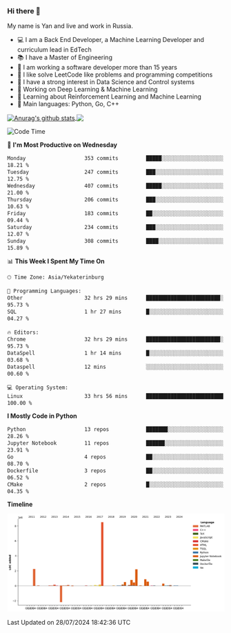 ### Hi there 👋

My name is Yan and live and work in Russia.

- 💻 I am a Back End Developer, a Machine Learning Developer and curriculum lead in EdTech
- 📚 I have a Master of Engineering
- 🤔 I am working a software developer more than 15 years
- 🌱 I like solve LeetCode like problems and programming competitions
- 📝 I have a strong interest in Data Science and Control systems
- 🔭 Working on Deep Learning & Machine Learning
- 🌱 Learning about Reinforcement Learning and Machine Learning
- 🌟 Main languages: Python, Go, C++

<!--


**yanchick/yanchick** is a ✨ _special_ ✨ repository because its `README.md` (this file) appears on your GitHub profile.

Here are some ideas to get you started:

- I am a self taught Full Stack Developer and a Machine Learning Developer
- 🌱 I’m currently learning ...
- 👯 I’m looking to collaborate on ...
- 🤔 I’m looking for help with ...
- 💬 Ask me about ...
- 📫 How to reach me: ...
- 😄 Pronouns: ...
- ⚡ Fun fact: ...

-->


<a href="https://github.com/anuraghazra/github-readme-stats">
    <img align="center" src="https://github-readme-stats.vercel.app/api?username=yanchick&count_private=true" alt="Anurag's github stats" />
</a>
<a href="https://github.com/anuraghazra/github-readme-stats">
    <img align="center" src="https://github-readme-stats.vercel.app/api/top-langs/?username=yanchick&hide=javascript,html,CSS" />
</a>

<!--START_SECTION:waka-->
![Code Time](http://img.shields.io/badge/Code%20Time-2%2C248%20hrs%2055%20mins-blue)

📅 **I'm Most Productive on Wednesday** 

```text
Monday                   353 commits         █████░░░░░░░░░░░░░░░░░░░░   18.21 % 
Tuesday                  247 commits         ███░░░░░░░░░░░░░░░░░░░░░░   12.75 % 
Wednesday                407 commits         █████░░░░░░░░░░░░░░░░░░░░   21.00 % 
Thursday                 206 commits         ███░░░░░░░░░░░░░░░░░░░░░░   10.63 % 
Friday                   183 commits         ██░░░░░░░░░░░░░░░░░░░░░░░   09.44 % 
Saturday                 234 commits         ███░░░░░░░░░░░░░░░░░░░░░░   12.07 % 
Sunday                   308 commits         ████░░░░░░░░░░░░░░░░░░░░░   15.89 % 
```


📊 **This Week I Spent My Time On** 

```text
🕑︎ Time Zone: Asia/Yekaterinburg

💬 Programming Languages: 
Other                    32 hrs 29 mins      ████████████████████████░   95.73 % 
SQL                      1 hr 27 mins        █░░░░░░░░░░░░░░░░░░░░░░░░   04.27 % 

🔥 Editors: 
Chrome                   32 hrs 29 mins      ████████████████████████░   95.73 % 
DataSpell                1 hr 14 mins        █░░░░░░░░░░░░░░░░░░░░░░░░   03.68 % 
Dataspell                12 mins             ░░░░░░░░░░░░░░░░░░░░░░░░░   00.60 % 

💻 Operating System: 
Linux                    33 hrs 56 mins      █████████████████████████   100.00 % 
```

**I Mostly Code in Python** 

```text
Python                   13 repos            ███████░░░░░░░░░░░░░░░░░░   28.26 % 
Jupyter Notebook         11 repos            ██████░░░░░░░░░░░░░░░░░░░   23.91 % 
Go                       4 repos             ██░░░░░░░░░░░░░░░░░░░░░░░   08.70 % 
Dockerfile               3 repos             ██░░░░░░░░░░░░░░░░░░░░░░░   06.52 % 
CMake                    2 repos             █░░░░░░░░░░░░░░░░░░░░░░░░   04.35 % 
```



**Timeline**

![Lines of Code chart](https://raw.githubusercontent.com/yanchick/yanchick/main/assets/bar_graph.png)


 Last Updated on 28/07/2024 18:42:36 UTC
<!--END_SECTION:waka-->

